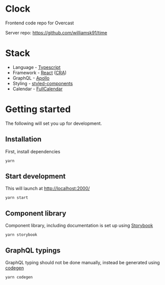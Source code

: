 # Clock

Frontend code repo for Overcast

Server repo: https://github.com/williamsk91/time

# Stack

- Language - [Typescript](https://www.typescriptlang.org/)
- Framework - [React](https://reactjs.org/) ([CRA](https://create-react-app.dev/))
- GraphQL - [Apollo](https://www.apollographql.com/docs/react/api/react-apollo/)
- Styling - [styled-components](https://styled-components.com/)
- Calendar - [FullCalendar](https://fullcalendar.io/)

# Getting started

The following will set you up for development.

## Installation

First, install dependencies

```
yarn
```

## Start development

This will launch at [http://localhost:2000/](http://localhost:2000/)

```
yarn start
```

## Component library

Component library, including documentation is set up using [Storybook](https://storybook.js.org/)

```
yarn storybook
```

## GraphQL typings

GraphQL typing should not be done manually, instead be generated using [codegen](https://graphql-code-generator.com/)

```
yarn codegen
```
